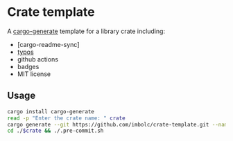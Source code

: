 Crate template
==============

A [cargo-generate][] template for a library crate including:

* [cargo-readme-sync]
* [typos]
* github actions
* badges
* MIT license

Usage
-----
```bash
cargo install cargo-generate
read -p "Enter the crate name: " crate
cargo generate --git https://github.com/imbolc/crate-template.git --name $crate
cd ./$crate && ./.pre-commit.sh
```

[cargo-generate]: https://github.com/cargo-generate/cargo-generate
[typos]: https://github.com/crate-ci/typos 

